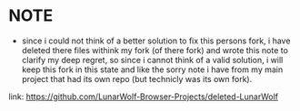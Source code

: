# NOTE

+ since i could not think of a better solution to fix this persons fork, i have deleted there files withink my fork (of there fork) and wrote this note to clarify my deep regret, so since i cannot think of a valid solution, i will keep this fork in this state and like the sorry note i have from my main project that had its own repo (but technicly was its own fork).

link: https://github.com/LunarWolf-Browser-Projects/deleted-LunarWolf